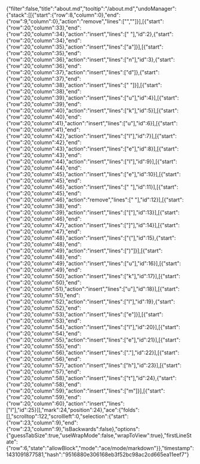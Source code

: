 {"filter":false,"title":"about.md","tooltip":"/about.md","undoManager":{"stack":[[{"start":{"row":8,"column":0},"end":{"row":9,"column":0},"action":"remove","lines":["",""]}],[{"start":{"row":20,"column":33},"end":{"row":20,"column":34},"action":"insert","lines":[" "],"id":2},{"start":{"row":20,"column":34},"end":{"row":20,"column":35},"action":"insert","lines":["a"]}],[{"start":{"row":20,"column":35},"end":{"row":20,"column":36},"action":"insert","lines":["n"],"id":3},{"start":{"row":20,"column":36},"end":{"row":20,"column":37},"action":"insert","lines":["d"]},{"start":{"row":20,"column":37},"end":{"row":20,"column":38},"action":"insert","lines":[" "]}],[{"start":{"row":20,"column":38},"end":{"row":20,"column":39},"action":"insert","lines":["u"],"id":4}],[{"start":{"row":20,"column":39},"end":{"row":20,"column":40},"action":"insert","lines":["k"],"id":5}],[{"start":{"row":20,"column":40},"end":{"row":20,"column":41},"action":"insert","lines":["u"],"id":6}],[{"start":{"row":20,"column":41},"end":{"row":20,"column":42},"action":"insert","lines":["l"],"id":7}],[{"start":{"row":20,"column":42},"end":{"row":20,"column":43},"action":"insert","lines":["e"],"id":8}],[{"start":{"row":20,"column":43},"end":{"row":20,"column":44},"action":"insert","lines":["l"],"id":9}],[{"start":{"row":20,"column":44},"end":{"row":20,"column":45},"action":"insert","lines":["e"],"id":10}],[{"start":{"row":20,"column":45},"end":{"row":20,"column":46},"action":"insert","lines":[" "],"id":11}],[{"start":{"row":20,"column":45},"end":{"row":20,"column":46},"action":"remove","lines":[" "],"id":12}],[{"start":{"row":20,"column":38},"end":{"row":20,"column":39},"action":"insert","lines":["["],"id":13}],[{"start":{"row":20,"column":46},"end":{"row":20,"column":47},"action":"insert","lines":["]"],"id":14}],[{"start":{"row":20,"column":47},"end":{"row":20,"column":48},"action":"insert","lines":["("],"id":15},{"start":{"row":20,"column":48},"end":{"row":20,"column":49},"action":"insert","lines":[")"]}],[{"start":{"row":20,"column":48},"end":{"row":20,"column":49},"action":"insert","lines":["u"],"id":16}],[{"start":{"row":20,"column":49},"end":{"row":20,"column":50},"action":"insert","lines":["k"],"id":17}],[{"start":{"row":20,"column":50},"end":{"row":20,"column":51},"action":"insert","lines":["u"],"id":18}],[{"start":{"row":20,"column":51},"end":{"row":20,"column":52},"action":"insert","lines":["l"],"id":19},{"start":{"row":20,"column":52},"end":{"row":20,"column":53},"action":"insert","lines":["e"]}],[{"start":{"row":20,"column":53},"end":{"row":20,"column":54},"action":"insert","lines":["l"],"id":20}],[{"start":{"row":20,"column":54},"end":{"row":20,"column":55},"action":"insert","lines":["e"],"id":21}],[{"start":{"row":20,"column":55},"end":{"row":20,"column":56},"action":"insert","lines":["."],"id":22}],[{"start":{"row":20,"column":56},"end":{"row":20,"column":57},"action":"insert","lines":["h"],"id":23}],[{"start":{"row":20,"column":57},"end":{"row":20,"column":58},"action":"insert","lines":["t"],"id":24},{"start":{"row":20,"column":58},"end":{"row":20,"column":59},"action":"insert","lines":["m"]}],[{"start":{"row":20,"column":59},"end":{"row":20,"column":60},"action":"insert","lines":["l"],"id":25}]],"mark":24,"position":24},"ace":{"folds":[],"scrolltop":122,"scrollleft":0,"selection":{"start":{"row":23,"column":9},"end":{"row":23,"column":9},"isBackwards":false},"options":{"guessTabSize":true,"useWrapMode":false,"wrapToView":true},"firstLineState":{"row":6,"state":"allowBlock","mode":"ace/mode/markdown"}},"timestamp":1431091877581,"hash":"9516880e306168eb3f52bc98ac2cd665ea11eef7"}